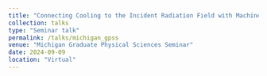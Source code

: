 ```yaml
---
title: "Connecting Cooling to the Incident Radiation Field with Machine Learning"
collection: talks
type: "Seminar talk"
permalink: /talks/michigan_gpss
venue: "Michigan Graduate Physical Sciences Seminar"
date: 2024-09-09
location: "Virtual"
---
```

